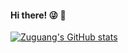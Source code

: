 #### Hi there! :stuck_out_tongue_winking_eye: :wave:

[![Zuguang's GitHub stats](https://github-readme-stats.vercel.app/api?username=ZgTong&count_private=true&show_icons=true&bg_color=&bg_color=90,#30e8bf,#ff8235)](https://github.com/ZgTong/github-readme-stats)

